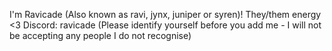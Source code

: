 I'm Ravicade (Also known as ravi, jynx, juniper or syren)!
They/them energy <3
Discord: ravicade (Please identify yourself before you add me - I will not be accepting any people I do not recognise)

